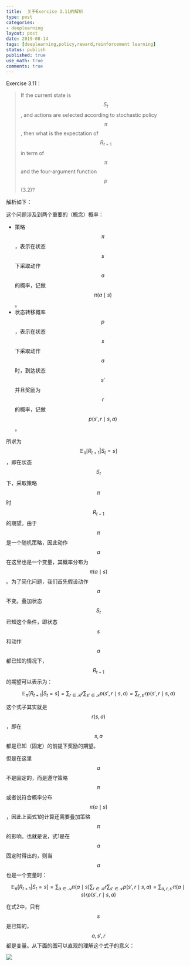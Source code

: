 ```yaml
---
title:  关于Exercise 3.11的解析
type: post
categories:
- deeplearning
layout: post
date: 2019-08-14
tags: [deeplearning,policy,reward,reinforcement learning]
status: publish
published: true
use_math: true
comments: true
---
```


Exercise 3.11：

> If the current state is $$S_t$$, and actions are selected according to stochastic policy $$\pi$$, then what is the expectation of $$R_{t+1}$$ in term of $$\pi$$ and the four-argument function $$p$$ (3.2)?

解析如下：

这个问题涉及到两个重要的（概念）概率：

* 策略$$\pi$$，表示在状态$$s$$下采取动作$$a$$的概率，记做$$\pi(a\mid s)$$。
* 状态转移概率$$p$$，表示在状态$$s$$下采取动作$$a$$时，到达状态$$s'$$并且奖励为$$r$$的概率，记做$$p(s',r\mid s,a)$$。

所求为$$\mathbb{E}_{\pi}[R_{t+1}|S_t=s]$$，即在状态$$S_t$$下，采取策略$$\pi$$时$$R_{t+1}$$的期望。由于$$\pi$$是一个随机策略，因此动作$$a$$在这里也是一个变量，其概率分布为$$\pi(a\mid s)$$。为了简化问题，我们首先假设动作$$a$$不变。叠加状态$$S_t$$已知这个条件，即状态$$s$$和动作$$a$$都已知的情况下，$$R_{t+1}$$的期望可以表示为：

$$
\mathbb{E}_{\pi}[R_{t+1}|S_t=s]=\sum_{r\in\mathcal{R}}r\sum_{s'\in\mathcal{S}}p(s',r\mid s,a)=\sum_{r,s'}rp(s',r\mid s,a)\tag{1}
$$

这个式子其实就是$$r(s,a)$$，即在$$s,a$$都是已知（固定）的前提下奖励的期望。

但是在这里$$a$$不是固定的，而是遵守策略$$\pi$$或者说符合概率分布$$\pi(a\mid s)$$，因此上面式1的计算还需要叠加策略$$\pi$$的影响。也就是说，式1是在$$a$$固定时得出的，则当$$a$$也是一个变量时：

$$
\mathbb{E}_{\pi}[R_{t+1}|S_t=s]=\sum_{a\in\mathcal{A}}\pi(a\mid s)\sum_{r\in\mathcal{R}}r\sum_{s'\in\mathcal{S}}p(s',r\mid s,a)=\sum_{a,r,s'}\pi(a\mid s)rp(s',r\mid s,a)\tag{2}
$$

在式2中，只有$$s$$是已知的，$$a,s',r$$都是变量。从下面的图可以直观的理解这个式子的意义：

![](https://raw.githubusercontent.com/subaochen/subaochen.github.io/master/images/rl/mdp/reward-pi-dynamic-function.png)

